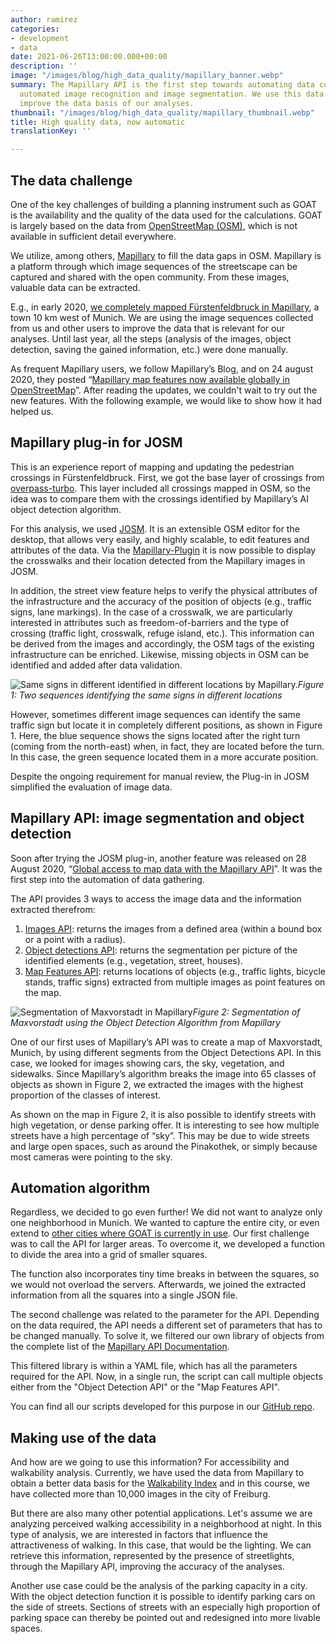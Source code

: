 ```yaml
---
author: ramirez
categories:
- development
- data
date: 2021-06-26T13:00:00.000+00:00
description: ''
image: "/images/blog/high_data_quality/mapillary_banner.webp"
summary: The Mapillary API is the first step towards automating data collection through
  automated image recognition and image segmentation. We use this data in GOAT to
  improve the data basis of our analyses.
thumbnail: "/images/blog/high_data_quality/mapillary_thumbnail.webp"
title: High quality data, now automatic
translationKey: ''

---
```

## The data challenge

One of the key challenges of building a planning instrument such as GOAT is the availability and the quality of the data used for the calculations. GOAT is largely based on the data from [OpenStreetMap (OSM)](https://www.openstreetmap.org/#map=5/50.151/9.539), which is not available in sufficient detail everywhere.

We utilize, among others, [Mapillary](https://www.mapillary.com/) to fill the data gaps in OSM. Mapillary is a platform through which image sequences of the streetscape can be captured and shared with the open community. From these images, valuable data can be extracted.

E.g., in early 2020, [we completely mapped Fürstenfeldbruck in Mapillary](../2020-04-25-mapillary), a town 10 km west of Munich. We are using the image sequences collected from us and other users to improve the data that is relevant for our analyses. Until last year, all the steps (analysis of the images, object detection, saving the gained information, etc.) were done manually.

As frequent Mapillary users, we follow Mapillary’s Blog, and on 24 august 2020, they posted “[Mapillary map features now available globally in OpenStreetMap](https://blog.mapillary.com/update/2020/08/24/global-map-features-openstreetmap.html)”. After reading the updates, we couldn't wait to try out the new features. With the following example, we would like to show how it had helped us.

## Mapillary plug-in for JOSM

This is an experience report of mapping and updating the pedestrian crossings in Fürstenfeldbruck. First, we got the base layer of crossings from [overpass-turbo](https://www.overpass-turbo.eu). This layer included all crossings mapped in OSM, so the idea was to compare them with the crossings identified by Mapillary’s AI object detection algorithm.

For this analysis, we used [JOSM](https://josm.openstreetmap.de/). It is an extensible OSM editor for the desktop, that allows very easily, and highly scalable, to edit features and attributes of the data. Via the [Mapillary-Plugin](https://help.mapillary.com/hc/en-us/articles/115001739989-Mapillary-JOSM-plugin) it is now possible to display the crosswalks and their location detected from the Mapillary images in JOSM.

In addition, the street view feature helps to verify the physical attributes of the infrastructure and the accuracy of the position of objects (e.g., traffic signs, lane markings). In the case of a crosswalk, we are particularly interested in attributes such as freedom-of-barriers and the type of crossing (traffic light, crosswalk, refuge island, etc.). This information can be derived from the images and accordingly, the OSM tags of the existing infrastructure can be enriched. Likewise, missing objects in OSM can be identified and added after data validation.

![Same signs in different identified in different locations by Mapillary.](/images/blog/high_data_quality/mapillary_fig1.webp "Mapillary locations")_Figure 1: Two sequences identifying the same signs in different locations_

However, sometimes different image sequences can identify the same traffic sign but locate it in completely different positions, as shown in Figure 1. Here, the blue sequence shows the signs located after the right turn (coming from the north-east) when, in fact, they are located before the turn. In this case, the green sequence located them in a more accurate position.

Despite the ongoing requirement for manual review, the Plug-in in JOSM simplified the evaluation of image data.

## Mapillary API: image segmentation and object detection

Soon after trying the JOSM plug-in, another feature was released on 28 August 2020, “[Global access to map data with the Mapillary API](https://blog.mapillary.com/update/2020/08/28/map-data-mapillary-api.html)”. It was the first step into the automation of data gathering.

The API provides 3 ways to access the image data and the information extracted therefrom:

1. [Images API](https://www.mapillary.com/developer/api-documentation/#images): returns the images from a defined area (within a bound box or a point with a radius).
2. [Object detections API](https://help.mapillary.com/hc/en-us/articles/115000967191-Object-detections): returns the segmentation per picture of the identified elements (e.g., vegetation, street, houses).
3. [Map Features API](https://www.mapillary.com/developer/api-documentation/#map-features): returns locations of objects (e.g., traffic lights, bicycle stands, traffic signs) extracted from multiple images as point features on the map.

![Segmentation of Maxvorstadt in Mapillary](/images/blog/high_data_quality/mapillary_fig2.webp "Maxvorstadt")_Figure 2: Segmentation of Maxvorstadt using the Object Detection Algorithm from Mapillary_

One of our first uses of Mapillary’s API was to create a map of Maxvorstadt, Munich, by using different segments from the Object Detections API. In this case, we looked for images showing cars, the sky, vegetation, and sidewalks. Since Mapillary’s algorithm breaks the image into 65 classes of objects as shown in Figure 2, we extracted the images with the highest proportion of the classes of interest.

As shown on the map in Figure 2, it is also possible to identify streets with high vegetation, or dense parking offer. It is interesting to see how multiple streets have a high percentage of “sky”. This may be due to wide streets and large open spaces, such as around the Pinakothek, or simply because most cameras were pointing to the sky.

## Automation algorithm

Regardless, we decided to go even further! We did not want to analyze only one neighborhood in Munich. We wanted to capture the entire city, or even extend to [other cities where GOAT is currently in use](../../goat-references/). Our first challenge was to call the API for larger areas. To overcome it, we developed a function to divide the area into a grid of smaller squares.

The function also incorporates tiny time breaks in between the squares, so we would not overload the servers. Afterwards, we joined the extracted information from all the squares into a single JSON file.

The second challenge was related to the parameter for the API. Depending on the data required, the API needs a different set of parameters that has to be changed manually. To solve it, we filtered our own library of objects from the complete list of the [Mapillary API Documentation](https://www.mapillary.com/developer/api-documentation/).

This filtered library is within a YAML file, which has all the parameters required for the API. Now, in a single run, the script can call multiple objects either from the "Object Detection API" or the "Map Features API".

You can find all our scripts developed for this purpose in our [GitHub repo](https://github.com/goat-community/mapillary-api).

## Making use of the data

And how are we going to use this information? For accessibility and walkability analysis. Currently, we have used the data from Mapillary to obtain a better data basis for the [Walkability Index](/posts/2021-04-06-walkability-index/) and in this course, we have collected more than 10,000 images in the city of Freiburg.

But there are also many other potential applications. Let's assume we are analyzing perceived walking accessibility in a neighborhood at night. In this type of analysis, we are interested in factors that influence the attractiveness of walking. In this case, that would be the lighting. We can retrieve this information, represented by the presence of streetlights, through the Mapillary API, improving the accuracy of the analyses.

Another use case could be the analysis of the parking capacity in a city. With the object detection function it is possible to identify parking cars on the side of streets. Sections of streets with an especially high proportion of parking space can thereby be pointed out and redesigned into more livable spaces.